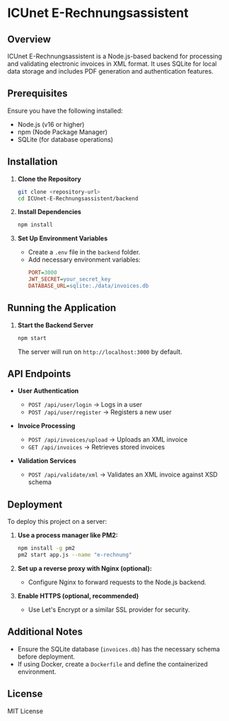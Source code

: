 # ICUnet E-Rechnungsassistent

## Overview
ICUnet E-Rechnungsassistent is a Node.js-based backend for processing and validating electronic invoices in XML format. It uses SQLite for local data storage and includes PDF generation and authentication features.

## Prerequisites
Ensure you have the following installed:
- Node.js (v16 or higher)
- npm (Node Package Manager)
- SQLite (for database operations)

## Installation

1. **Clone the Repository**
   ```sh
   git clone <repository-url>
   cd ICUnet-E-Rechnungsassistent/backend
   ```

2. **Install Dependencies**
   ```sh
   npm install
   ```

3. **Set Up Environment Variables**
   - Create a `.env` file in the `backend` folder.
   - Add necessary environment variables:
     ```ini
     PORT=3000
     JWT_SECRET=your_secret_key
     DATABASE_URL=sqlite:./data/invoices.db
     ```

## Running the Application

1. **Start the Backend Server**
   ```sh
   npm start
   ```
   The server will run on `http://localhost:3000` by default.

## API Endpoints

- **User Authentication**
  - `POST /api/user/login` → Logs in a user
  - `POST /api/user/register` → Registers a new user

- **Invoice Processing**
  - `POST /api/invoices/upload` → Uploads an XML invoice
  - `GET /api/invoices` → Retrieves stored invoices

- **Validation Services**
  - `POST /api/validate/xml` → Validates an XML invoice against XSD schema

## Deployment
To deploy this project on a server:

1. **Use a process manager like PM2:**
   ```sh
   npm install -g pm2
   pm2 start app.js --name "e-rechnung"
   ```

2. **Set up a reverse proxy with Nginx (optional):**
   - Configure Nginx to forward requests to the Node.js backend.

3. **Enable HTTPS (optional, recommended)**
   - Use Let's Encrypt or a similar SSL provider for security.

## Additional Notes
- Ensure the SQLite database (`invoices.db`) has the necessary schema before deployment.
- If using Docker, create a `Dockerfile` and define the containerized environment.

## License
MIT License

